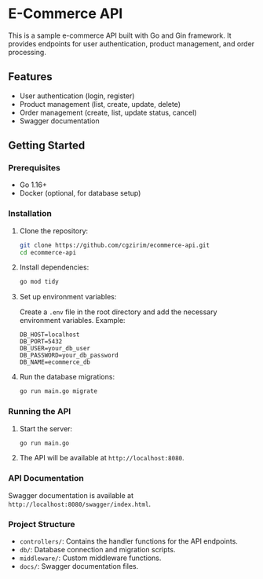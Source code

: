 # E-Commerce API

This is a sample e-commerce API built with Go and Gin framework. It provides endpoints for user authentication, product management, and order processing.

## Features

- User authentication (login, register)
- Product management (list, create, update, delete)
- Order management (create, list, update status, cancel)
- Swagger documentation

## Getting Started

### Prerequisites

- Go 1.16+
- Docker (optional, for database setup)

### Installation

1. Clone the repository:

    ```sh
    git clone https://github.com/cgzirim/ecommerce-api.git
    cd ecommerce-api
    ```

2. Install dependencies:

    ```sh
    go mod tidy
    ```

3. Set up environment variables:

    Create a `.env` file in the root directory and add the necessary environment variables. Example:

    ```env
    DB_HOST=localhost
    DB_PORT=5432
    DB_USER=your_db_user
    DB_PASSWORD=your_db_password
    DB_NAME=ecommerce_db
    ```

4. Run the database migrations:

    ```sh
    go run main.go migrate
    ```

### Running the API

1. Start the server:

    ```sh
    go run main.go
    ```

2. The API will be available at `http://localhost:8080`.

### API Documentation

Swagger documentation is available at `http://localhost:8080/swagger/index.html`.

### Project Structure

- `controllers/`: Contains the handler functions for the API endpoints.
- `db/`: Database connection and migration scripts.
- `middleware/`: Custom middleware functions.
- `docs/`: Swagger documentation files.
